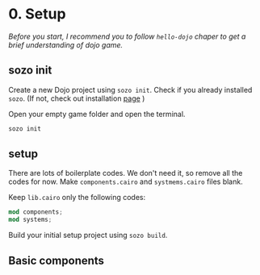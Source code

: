 # 0. Setup

_Before you start, I recommend you to follow `hello-dojo` chaper to get a brief understanding of dojo game._

## sozo init

Create a new Dojo project using `sozo init`. Check if you already installed `sozo`. (If not, check out installation [page](../../getting-started/installation.md) )

Open your empty game folder and open the terminal.

```sh
sozo init
```

## setup

There are lots of boilerplate codes. We don't need it, so remove all the codes for now. Make `components.cairo` and `systmems.cairo` files blank.

Keep `lib.cairo` only the following codes:

```rust
mod components;
mod systems;
```

Build your initial setup project using `sozo build`.

## Basic components
